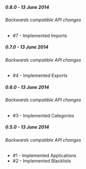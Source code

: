 ##### 0.8.0 - 13 June 2014

###### Backwards compatible API changes
- #7 - Implemented Imports

##### 0.7.0 - 13 June 2014

###### Backwards compatible API changes
- #4 - Implemented Exports

##### 0.6.0 - 13 June 2014

###### Backwards compatible API changes
- #3 - Implemented Categories

##### 0.5.0 - 13 June 2014

###### Backwards compatible API changes
- #1 - Implemented Applications
- #2 - Implemented Blacklists
